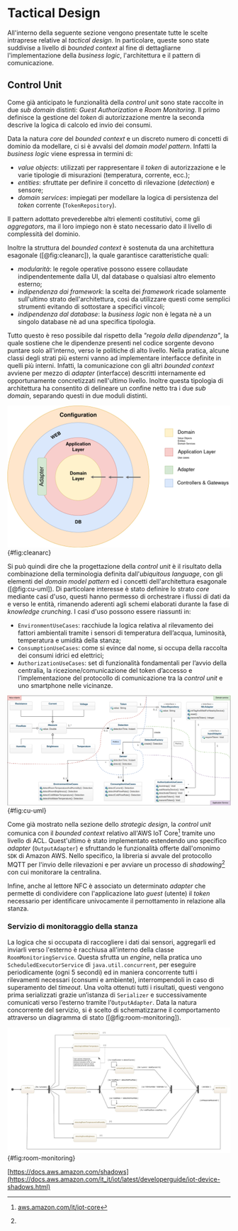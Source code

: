 # Tactical Design

All'interno della seguente sezione vengono presentate tutte le scelte intraprese
relative al _tactical design_. In particolare, queste sono state suddivise a
livello di _bounded context_ al fine di dettagliarne l'implementazione della
_business logic_, l'architettura e il pattern di comunicazione.

## Control Unit

Come già anticipato le funzionalità della _control unit_ sono state raccolte in
due _sub domain_ distinti: _Guest Authorization_ e _Room Monitoring_. Il primo
definisce la gestione del _token_ di autorizzazione mentre la seconda descrive
la logica di calcolo ed invio dei consumi.

Data la natura _core_ del _bounded context_ e un discreto numero di concetti di
dominio da modellare, ci si è avvalsi del _domain model pattern_. Infatti la
_business logic_ viene espressa in termini di:

- _value objects_: utilizzati per rappresentare il _token_ di autorizzazione e
  le varie tipologie di misurazioni (temperatura, corrente, ecc.);
- _entities_: sfruttate per definire il concetto di rilevazione (_detection_) e
  sensore;
- _domain services_: impiegati per modellare la logica di persistenza del
  _token_ corrente (`TokenRepository`).

Il pattern adottato prevederebbe altri elementi costitutivi, come gli
_aggregators_, ma il loro impiego non è stato necessario dato il livello di
complessità del dominio.

Inoltre la struttura del _bounded context_ è sostenuta da una architettura
esagonale ([@fig:cleanarc]), la quale garantisce caratteristiche quali:

- _modularità_: le regole operative possono essere collaudate indipendentemente
  dalla UI, dal database o qualsiasi altro elemento esterno;
- _indipendenza dai framework_: la scelta dei _framework_ ricade solamente
  sull'ultimo strato dell'architettura, così da utilizzare questi come semplici
  strumenti evitando di sottostare a specifici vincoli;
- _indipendenza dal database_: la _business logic_ non è legata nè a un singolo
  database nè ad una specifica tipologia.

Tutto questo è reso possibile dal rispetto della _"regola della dipendenza"_, la
quale sostiene che le dipendenze presenti nel codice sorgente devono puntare
solo all'interno, verso le politiche di alto livello. Nella pratica, alcune
classi degli strati più esterni vanno ad implementare interfacce definite in
quelli più interni. Infatti, la comunicazione con gli altri _bounded context_
avviene per mezzo di _adapter_ (interfacce) descritti internamente ed
opportunamente concretizzati nell'ultimo livello. Inoltre questa tipologia di
architettura ha consentito di delineare un confine netto tra i due _sub domain_,
separando questi in due moduli distinti.

![Clean architecture: suddivisione dei moduli](./images/cl-architecture.png){#fig:cleanarc}

Si può quindi dire che la progettazione della _control unit_ è il risultato
della combinazione della terminologia definita dall'_ubiquitous language_, con
gli elementi del _domain model pattern_ ed i concetti dell'architettura
esagonale ([@fig:cu-uml]). Di particolare interesse è stato definire lo strato
_core_ mediante casi d'uso, questi hanno permesso di orchestrare i flussi di
dati da e verso le entità, rimanendo aderenti agli schemi elaborati durante la
fase di _knowledge crunching_. I casi d'uso possono essere riassunti in:

- `EnvironmentUseCases`: racchiude la logica relativa al rilevamento dei fattori
  ambientali tramite i sensori di temperatura dell’acqua, luminosità,
  temperatura e umidità della stanza;
- `ConsumptionUseCases`: come si evince dal nome, si occupa della raccolta dei
  consumi idrici ed elettrici;
- `AuthorizationUseCases`: set di funzionalità fondamentali per l’avvio della
  centralia, la ricezione/comunicazione del token d’accesso e l’implementazione
  del protocollo di comunicazione tra la _control unit_ e uno smartphone nelle
  vicinanze.

![Modellazione UML del dominio.](./images/control-unit-uml.png){#fig:cu-uml}

Come già mostrato nella sezione dello _strategic design_, la _control unit_
comunica con il _bounded context_ relativo all'AWS IoT Core[^1] tramite uno
livello di ACL. Quest'ultimo è stato implementato estendendo uno specifico
_adapter_ (`OutputAdapter`) e sfruttando le funzionalità offerte dall'omonimo
`SDK` di Amazon AWS. Nello specifico, la libreria si avvale del protocollo MQTT per
l'invio delle rilevazioni e per avviare un processo di _shadowing_[^2] con cui
monitorare la centralina.

Infine, anche al lettore NFC è associato un determinato _adapter_ che permette
di condividere con l'applicazione lato _guest_ (utente) il _token_ necessario
per identificare univocamente il pernottamento in relazione alla stanza.

### Servizio di monitoraggio della stanza

La logica che si occupata di raccogliere i dati dai sensori, aggregarli ed
inviarli verso l'esterno è racchiusa all'interno della classe
`RoomMonitoringService`. Questa sfrutta un _engine_, nella pratica uno
`ScheduledExecutorService` di `java.util.concurrent`, per eseguire
periodicamente (ogni 5 secondi) ed in maniera concorrente tutti i rilevamenti
necessari (consumi e ambiente), interrompendoli in caso di superamento del
_timeout_. Una volta ottenuti tutti i risultati, questi vengono prima
serializzati grazie un’istanza di `Serializer` e successivamente comunicati verso
l’esterno tramite l’`OutputAdapter`. Data la natura concorrente del servizio, si
è scelto di schematizzarne il comportamento attraverso un diagramma di stato
([@fig:room-monitoring]).

![Diagramma di stato del _room monitoring service_](./images/room-monitoring-service.jpeg){#fig:room-monitoring}

[^1]: [aws.amazon.com/it/iot-core](https://aws.amazon.com/it/iot-core/)
[^2]:
  [https://docs.aws.amazon.com/shadows](https://docs.aws.amazon.com/it_it/iot/latest/developerguide/iot-device-shadows.html)
